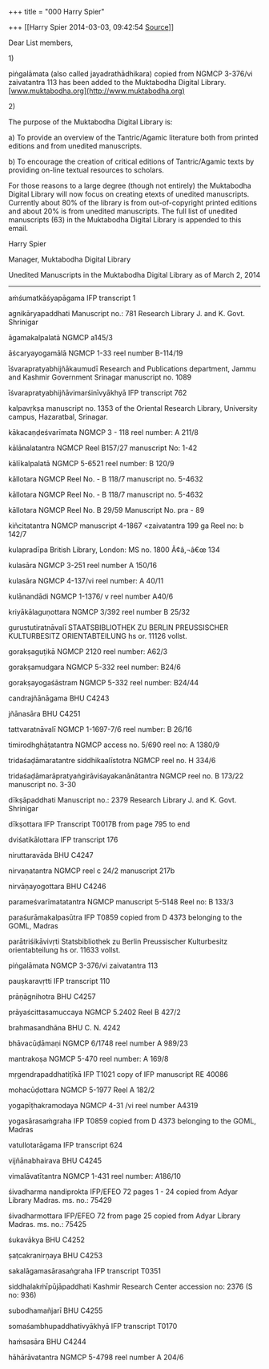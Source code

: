 +++
title = "000 Harry Spier"

+++
[[Harry Spier	2014-03-03, 09:42:54 [Source](https://groups.google.com/g/samskrita/c/xIYFHiYsDwU)]]



Dear List members,

  

1\)

piṅgalāmata (also called jayadrathādhikara) copied from NGMCP 3-376/vi zaivatantra 113 has been added to the Muktabodha Digital Library. [www.muktabodha.org](http://www.muktabodha.org)

  

2\)

The purpose of the Muktabodha Digital Library is:

a\) To provide an overview of the Tantric/Agamic literature both from printed editions and from unedited manuscripts.

b\) To encourage the creation of critical editions of Tantric/Agamic texts by providing on-line textual resources to scholars.

  

For those reasons to a large degree (though not entirely) the Muktabodha Digital Library will now focus on creating etexts of unedited manuscripts. Currently about 80% of the library is from out-of-copyright printed editions and about 20% is from unedited manuscripts.  The full list of unedited manuscripts (63) in the Muktabodha Digital Library is appended to this email.

  

Harry Spier

Manager, Muktabodha Digital Library

  

Unedited Manuscripts in the Muktabodha Digital Library as of March 2, 2014

--------------------------------------------------------------------------------------------------------------

aṁśumatkāśyapāgama IFP transcript 1

agnikāryapaddhati Manuscript no.: 781 Research Library J. and K. Govt. Shrinigar

āgamakalpalatā NGMCP a145/3

āścaryayogamālā NGMCP 1-33 reel number B-114/19

īśvarapratyabhijñākaumudī Research and Publications department, Jammu and Kashmir Government Srinagar manuscript no. 1089

īśvarapratyabhijñāvimarśinīvyākhyā IFP transcript 762

kalpavṛkṣa manuscript no. 1353 of the Oriental Research Library, University campus, Hazaratbal, Srinagar.

kākacaṇḍeśvarīmata NGMCP 3 - 118 reel number: A 211/8

kālānalatantra NGMCP Reel B157/27 manuscript No: 1-42

kālīkalpalatā NGMCP 5-6521 reel number: B 120/9

kāllotara NGMCP Reel No. - B 118/7 manuscript no. 5-4632

kāllotara NGMCP Reel No. - B 118/7 manuscript no. 5-4632

kāllotara NGMCP Reel No. B 29/59 Manuscript No. pra - 89

kiñcitatantra NGMCP manuscript 4-1867 &lt;zaivatantra 199 ga Reel no: b 142/7

kulapradīpa British Library, London: MS no. 1800 Ã¢â‚¬â€œ 134

kulasāra NGMCP 3-251 reel number A 150/16

kulasāra NGMCP 4-137/vi reel number: A 40/11

kulānandādi NGMCP 1-1376/ v reel number A40/6

kriyākālaguṇottara NGMCP 3/392 reel number B 25/32

gurustutiratnāvalī STAATSBIBLIOTHEK ZU BERLIN PREUSSISCHER KULTURBESITZ ORIENTABTEILUNG hs or. 11126 vollst.

gorakṣaguṭikā NGMCP 2120 reel number: A62/3

gorakṣamudgara NGMCP 5-332 reel number: B24/6

gorakṣayogaśāstram NGMCP 5-332 reel number: B24/44

candrajñānāgama BHU C4243

jñānasāra BHU C4251

tattvaratnāvalī NGMCP 1-1697-7/6 reel number: B 26/16

timirodhghāṭatantra NGMCP access no. 5/690 reel no: A 1380/9

tridaśaḍāmaratantre siddhikaalīstotra NGMCP reel no. H 334/6

tridaśaḍāmarāpratyaṅgirāviśayakanānātantra NGMCP reel no. B 173/22 manuscript no. 3-30

dīkṣāpaddhati Manuscript no.: 2379 Research Library J. and K. Govt. Shrinigar

dīkṣottara IFP Transcript T0017B from page 795 to end

dviśatikālottara IFP transcript 176

niruttaravāda BHU C4247

nirvaṇatantra NGMCP reel c 24/2 manuscript 217b

nirvāṇayogottara BHU C4246

parameśvarīmatatantra NGMCP manuscript 5-5148 Reel no: B 133/3

paraśurāmakalpasūtra IFP T0859 copied from D 4373 belonging to the GOML, Madras

parātriśikāvivṛti Statsbibliothek zu Berlin Preussischer Kulturbesitz orientabteilung hs or. 11633 vollst.

piṅgalāmata NGMCP 3-376/vi zaivatantra 113

pauṣkaravṛtti IFP transcript 110

prāṇāgnihotra BHU C4257

prāyaścittasamuccaya NGMCP 5.2402 Reel B 427/2

brahmasandhāna BHU C. N. 4242

bhāvacūḍāmaṇi NGMCP 6/1748 reel number A 989/23

mantrakoṣa NGMCP 5-470 reel number: A 169/8

mṛgendrapaddhatiṭīkā IFP T1021 copy of IFP manuscript RE 40086

mohacūḍottara NGMCP 5-1977 Reel A 182/2

yogapīṭhakramodaya NGMCP 4-31 /vi reel number A4319

yogasārasaṁgraha IFP T0859 copied from D 4373 belonging to the GOML, Madras

vatullotarāgama IFP transcript 624

vijñānabhairava BHU C4245

vimalāvatītantra NGMCP 1-431 reel number: A186/10

śivadharma nandiprokta IFP/EFEO 72 pages 1 - 24 copied from Adyar Library Madras. ms. no.: 75429

śivadharmottara IFP/EFEO 72 from page 25 copied from Adyar Library Madras. ms. no.: 75425

śukavākya BHU C4252

ṣaṭcakranirṇaya BHU C4253

sakalāgamasārasaṅgraha IFP transcript T0351

siddhalakṁīpūjāpaddhati Kashmir Research Center accession no: 2376 (S no: 936)

subodhamañjarī BHU C4255

somaśambhupaddhativyākhyā IFP transcript T0170

haṁsasāra BHU C4244

hāhārāvatantra NGMCP 5-4798 reel number A 204/6

  

  

